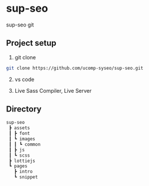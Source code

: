 # sup-seo

sup-seo git

## Project setup

1. git clone

```sh
git clone https://github.com/ucomp-syseo/sup-seo.git
```

2. vs code

3. Live Sass Compiler, Live Server

## Directory

```bash
sup-seo
 ┣ assets
 ┃ ┣ font
 ┃ ┗ images
 ┃ ┃ ┗ common
 ┃ ┣ js
 ┃ ┗ scss
 ┣ lottiejs
 ┗ pages
   ┣ intro
   ┗ snippet
```